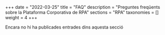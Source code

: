 +++
date = "2022-03-25"
title = "FAQ"
description = "Preguntes freqüents sobre la Plataforma Corporativa de RPA"
sections = "RPA"
taxonomies = []
weight = 4
+++

Encara no hi ha publicades entrades dins aquesta secció
